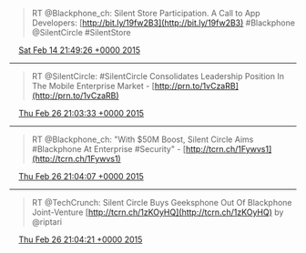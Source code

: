 > RT @Blackphone_ch: Silent Store Participation. A Call to App Developers: [http://bit.ly/19fw2B3](http://bit.ly/19fw2B3)  #Blackphone @SilentCircle #SilentStore

<img src="../../media/tweet.ico" width="12" /> [Sat Feb 14 21:49:26 +0000 2015](https://twitter.com/ChristopherA/status/566715868151701504)

----

> RT @SilentCircle: #SilentCircle Consolidates Leadership Position In The Mobile Enterprise Market - [http://prn.to/1vCzaRB](http://prn.to/1vCzaRB)

<img src="../../media/tweet.ico" width="12" /> [Thu Feb 26 21:03:33 +0000 2015](https://twitter.com/ChristopherA/status/571052975671496704)

----

> RT @Blackphone_ch: "With $50M Boost, Silent Circle Aims #Blackphone At Enterprise #Security" - [http://tcrn.ch/1Fywvs1](http://tcrn.ch/1Fywvs1)

<img src="../../media/tweet.ico" width="12" /> [Thu Feb 26 21:04:07 +0000 2015](https://twitter.com/ChristopherA/status/571053118718214145)

----

> RT @TechCrunch: Silent Circle Buys Geeksphone Out Of Blackphone Joint-Venture [http://tcrn.ch/1zKOyHQ](http://tcrn.ch/1zKOyHQ) by @riptari

<img src="../../media/tweet.ico" width="12" /> [Thu Feb 26 21:04:21 +0000 2015](https://twitter.com/ChristopherA/status/571053175064498176)